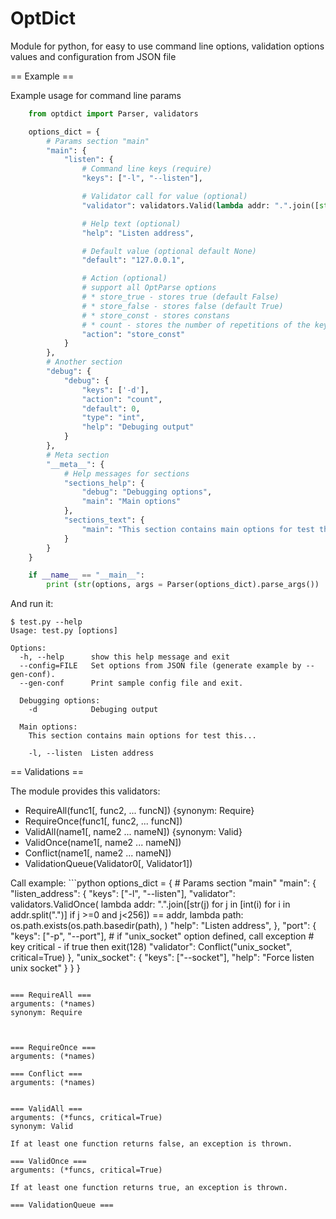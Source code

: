 OptDict
=======

Module for python, for easy to use command line options, validation options values and configuration from JSON file

== Example ==

Example usage for command line params
```python
    from optdict import Parser, validators

    options_dict = {
        # Params section "main"
        "main": {
            "listen": {
                # Command line keys (require)
                "keys": ["-l", "--listen"],

                # Validator call for value (optional)
                "validator": validators.Valid(lambda addr: ".".join([str(j) for j in [int(i) for i in addr.split(".")] if j >=0 and j<256]) == addr)

                # Help text (optional)
                "help": "Listen address",

                # Default value (optional default None)
                "default": "127.0.0.1",

                # Action (optional)
                # support all OptParse options
                # * store_true - stores true (default False)
                # * store_false - stores false (default True)
                # * store_const - stores constans
                # * count - stores the number of repetitions of the key (if only key is single symbol)
                "action": "store_const"
            }
        },
        # Another section
        "debug": {
            "debug": {
                "keys": ['-d'],
                "action": "count",
                "default": 0,
                "type": "int",
                "help": "Debuging output"
            }
        },
        # Meta section
        "__meta__": {
            # Help messages for sections
            "sections_help": {
                "debug": "Debugging options",
                "main": "Main options"
            },
            "sections_text": {
                "main": "This section contains main options for test this..."
            }
        }
    }

    if __name__ == "__main__":
        print (str(options, args = Parser(options_dict).parse_args())
```

And run it:

    $ test.py --help
    Usage: test.py [options]

    Options:
      -h, --help      show this help message and exit
      --config=FILE   Set options from JSON file (generate example by --gen-conf).
      --gen-conf      Print sample config file and exit.

      Debugging options:
        -d            Debuging output

      Main options:
        This section contains main options for test this...

        -l, --listen  Listen address

== Validations ==

The module provides this validators:
* RequireAll(func1[, func2, ... funcN]) {synonym: Require}
* RequireOnce(func1[, func2, ... funcN])
* ValidAll(name1[, name2 ... nameN]) {synonym: Valid}
* ValidOnce(name1[, name2 ... nameN])
* Conflict(name1[, name2 ... nameN])
* ValidationQueue(Validator0[, Validator1])

Call example:
    ```python
    options_dict = {
        # Params section "main"
        "main": {
            "listen_address": {
                "keys": ["-l", "--listen"],
                "validator": validators.ValidOnce(
                    lambda addr: ".".join([str(j) for j in [int(i) for i in addr.split(".")] if j >=0 and j<256]) == addr,
                    lambda path: os.path.exists(os.path.basedir(path),
                )
                "help": "Listen address",
            },
            "port": {
                "keys": ["-p", "--port"],
                # if "unix_socket" option defined, call exception
                # key critical - if true then exit(128)
                "validator": Conflict("unix_socket", critical=True)
            },
            "unix_socket": {
                "keys": ["--socket"],
                "help": "Force listen unix socket"
            }
        }
    }
```

=== RequireAll ===
arguments: (*names)
synonym: Require



=== RequireOnce ===
arguments: (*names)

=== Conflict ===
arguments: (*names)


=== ValidAll ===
arguments: (*funcs, critical=True)
synonym: Valid

If at least one function returns false, an exception is thrown.

=== ValidOnce ===
arguments: (*funcs, critical=True)

If at least one function returns true, an exception is thrown.

=== ValidationQueue ===
